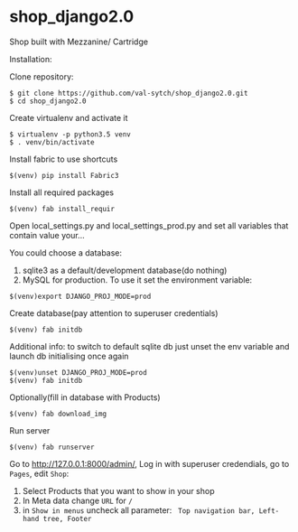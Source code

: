 # shop_django2.0
Shop built with Mezzanine/ Cartridge

Installation:

Clone repository:
```
$ git clone https://github.com/val-sytch/shop_django2.0.git
$ cd shop_django2.0
```
Create virtualenv and activate it
```
$ virtualenv -p python3.5 venv
$ . venv/bin/activate
```
Install fabric to use shortcuts
```
$(venv) pip install Fabric3
```
Install all required packages
```
$(venv) fab install_requir
```
Open local_settings.py and local_settings_prod.py and set all variables that contain value your...

You could choose a database:

1. sqlite3 as a default/development database(do nothing)
2. MySQL for production. To use it set the environment variable:
```
$(venv)export DJANGO_PROJ_MODE=prod
```
Create database(pay attention to superuser credentials)
```
$(venv) fab initdb
```
Additional info: to switch to default sqlite db just unset
the env variable and launch db initialising once again
```
$(venv)unset DJANGO_PROJ_MODE=prod
$(venv) fab initdb
```
Optionally(fill in database with Products)
```
$(venv) fab download_img
```
Run server
```
$(venv) fab runserver
```
Go to http://127.0.0.1:8000/admin/, Log in with superuser credendials, go to ```Pages```, edit ```Shop```:

1. Select Products that you want to show in your shop
2. In Meta data change ```URL``` for ```/```
3. in ```Show in menus``` uncheck all parameter: ``` Top navigation bar, Left-hand tree, Footer```
